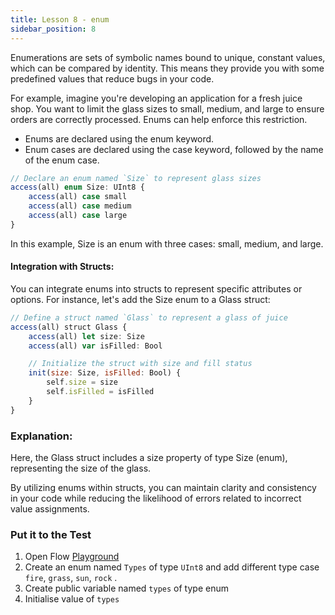 ```yaml
---
title: Lesson 8 - enum
sidebar_position: 8
---
```


Enumerations are sets of symbolic names bound to unique, constant values, which can be compared by identity. This means they provide you with some predefined values that reduce bugs in your code.

For example, imagine you're developing an application for a fresh juice shop. You want to limit the glass sizes to small, medium, and large to ensure orders are correctly processed. Enums can help enforce this restriction.

- Enums are declared using the enum keyword.
- Enum cases are declared using the case keyword, followed by the name of the enum case.

```jsx
// Declare an enum named `Size` to represent glass sizes
access(all) enum Size: UInt8 {
    access(all) case small
    access(all) case medium
    access(all) case large
}

```

In this example, Size is an enum with three cases: small, medium, and large.

#### Integration with Structs:

You can integrate enums into structs to represent specific attributes or options. For instance, let's add the Size enum to a Glass struct:

```jsx
// Define a struct named `Glass` to represent a glass of juice
access(all) struct Glass {
    access(all) let size: Size
    access(all) var isFilled: Bool

    // Initialize the struct with size and fill status
    init(size: Size, isFilled: Bool) {
        self.size = size
        self.isFilled = isFilled
    }
}

```

### **Explanation:**

Here, the Glass struct includes a size property of type Size (enum), representing the size of the glass.

By utilizing enums within structs, you can maintain clarity and consistency in your code while reducing the likelihood of errors related to incorrect value assignments.

### Put it to the Test

1. Open Flow [Playground](https://play.flow.com/)
2. Create an enum named `Types` of type `UInt8` and add different type case `fire`, `grass`, `sun`, `rock` .
3. Create public variable named `types` of type enum
4. Initialise value of `types`
